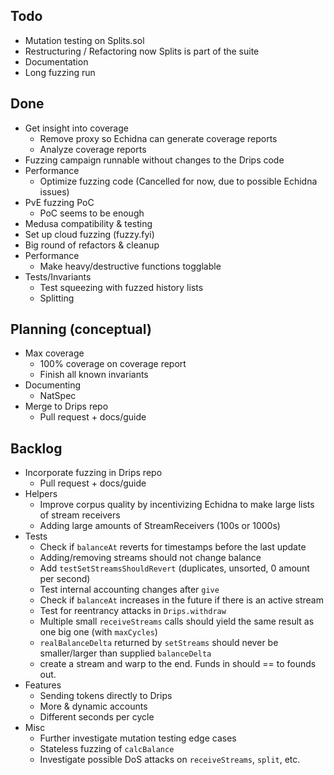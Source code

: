 ## Todo
- Mutation testing on Splits.sol
- Restructuring / Refactoring now Splits is part of the suite
- Documentation
- Long fuzzing run

## Done
- Get insight into coverage
  - Remove proxy so Echidna can generate coverage reports
  - Analyze coverage reports
- Fuzzing campaign runnable without changes to the Drips code
- Performance
  - Optimize fuzzing code (Cancelled for now, due to possible Echidna issues)
- PvE fuzzing PoC
  - PoC seems to be enough
- Medusa compatibility & testing
- Set up cloud fuzzing (fuzzy.fyi)
- Big round of refactors & cleanup
- Performance
  - Make heavy/destructive functions togglable
- Tests/Invariants
  - Test squeezing with fuzzed history lists
  - Splitting

## Planning (conceptual)
- Max coverage
  - 100% coverage on coverage report
  - Finish all known invariants
- Documenting
  - NatSpec
- Merge to Drips repo
  - Pull request + docs/guide

## Backlog
- Incorporate fuzzing in Drips repo
	- Pull request + docs/guide
- Helpers
    - Improve corpus quality by incentivizing Echidna to make large lists of stream receivers
	- Adding large amounts of StreamReceivers (100s or 1000s)
- Tests
	- Check if `balanceAt` reverts for timestamps before the last update
	- Adding/removing streams should not change balance
	- Add `testSetStreamsShouldRevert` (duplicates, unsorted, 0 amount per second)
	- Test internal accounting changes after `give`
	- Check if `balanceAt` increases in the future if there is an active stream
	- Test for reentrancy attacks in `Drips.withdraw`
	- Multiple small `receiveStreams` calls should yield the same result as one big one (with `maxCycles`)
	- `realBalanceDelta` returned by `setStreams` should never be smaller/larger than supplied `balanceDelta`
	 - create a stream and warp to the end. Funds in should == to founds out.
- Features
	- Sending tokens directly to Drips
	- More & dynamic accounts
	- Different seconds per cycle
- Misc
	- Further investigate mutation testing edge cases
	- Stateless fuzzing of `calcBalance`
	- Investigate possible DoS attacks on `receiveStreams`,  `split`, etc.
